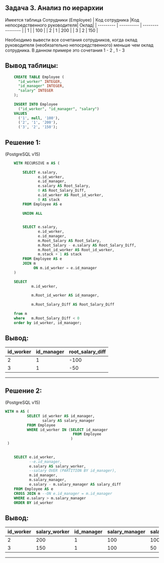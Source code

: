 ## Задача 3. Анализ по иерархии
Имеется таблица Сотрудники (Employee)
| Код сотрудника |Код непосредственного руководителя| Оклад|
| --------- | ---------- | ---------------- |
| 1        |            | 100             |
| 2        | 1          | 200              |
| 3        | 2          | 150              |

Необходимо вывести все сочетания сотрудников, когда оклад руководителя (необязательно непосредственного) меньше чем оклад сотрудника.
В данном примере это сочетания 1 - 2 , 1 - 3
## Вывод таблицы: 
```SQL
    CREATE TABLE Employee (
      "id_worker" INTEGER,
      "id_manager" INTEGER,
      "salary" INTEGER
    );
    
    INSERT INTO Employee
      ("id_worker", "id_manager", "salary")
    VALUES
      ('1', null, '100'),
      ('2', '1', '200'),
      ('3', '2', '150');
```

## Решение 1: 
(PostgreSQL v15)
```SQL
    WITH RECURSIVE m AS (
        
        SELECT e.salary, 
               e.id_worker,
               e.id_manager,
               e.salary AS Root_Salary,
               0 AS Root_Salary_Diff,
               e.id_worker AS Root_id_worker,
               0 AS stack
        FROM Employee AS e
        
        UNION ALL
        
        
        SELECT e.salary, 
               e.id_worker,
               e.id_manager,
               m.Root_Salary AS Root_Salary,
               m.Root_Salary - e.salary AS Root_Salary_Diff,
               m.Root_id_worker AS Root_id_worker,
               m.stack + 1 AS stack
        FROM Employee AS e
        JOIN m
             ON m.id_worker = e.id_manager
    )
      
    SELECT 
            m.id_worker,
            
            m.Root_id_worker AS id_manager,
            
            m.Root_Salary_Diff AS Root_Salary_Diff
            
    from m
    where   m.Root_Salary_Diff < 0
    order by id_worker, id_manager;
```

## Вывод: 
| id_worker | id_manager | root_salary_diff |
| --------- | ---------- | ---------------- |
| 2         | 1          | -100             |
| 3         | 1          | -50              |

---

## Решение 2: 
(PostgreSQL v15)
```SQL
WITH m AS (
          SELECT id_worker AS id_manager,
                 salary AS salary_manager
          FROM Employee
          WHERE id_worker IN (SELECT id_manager
                               FROM Employee
                              )
 )
    
    
    SELECT e.id_worker,
           --e.id_manager,
           e.salary AS salary_worker,
           --salary OVER (PARTITION BY id_manager),
           m.id_manager,
           m.salary_manager,
           e.salary - m.salary_manager AS salary_diff
    FROM Employee AS e
    CROSS JOIN m --ON e.id_manager = m.id_manager
    WHERE e.salary > m.salary_manager
    ORDER BY id_worker
```

## Вывод: 

| id_worker | salary_worker | id_manager | salary_manager | salary_diff |
| --------- | ------------- | ---------- | -------------- | ----------- |
| 2         | 200           | 1          | 100            | 100         |
| 3         | 150           | 1          | 100            | 50          |

---
